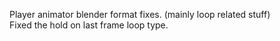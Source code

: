 Player animator blender format fixes. (mainly loop related stuff)  
Fixed the hold on last frame loop type.